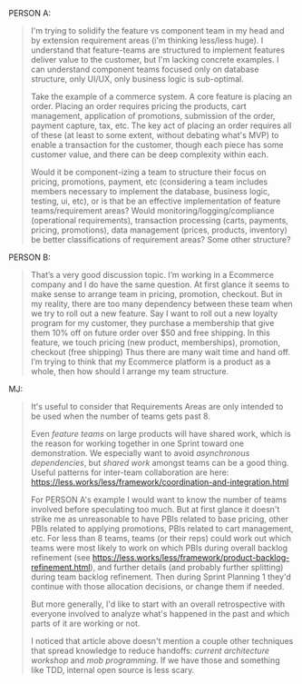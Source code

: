 ---
---

PERSON A:
> I'm trying to solidify the feature vs component team in my head and by extension requirement areas (i'm thinking less/less huge). I understand that feature-teams are structured to implement features deliver value to the customer, but I'm lacking concrete examples. I can understand component teams focused only on database structure, only UI/UX, only business logic is sub-optimal.
> 
> Take the example of a commerce system. A core feature is placing an order. Placing an order requires pricing the products, cart management, application of promotions, submission of the order, payment capture, tax, etc. The key act of placing an order requires all of these (at least to some extent, without debating what's MVP) to enable a transaction for the customer, though each piece has some customer value, and there can be deep complexity within each.
>
> Would it be component-izing a team to structure their focus on pricing, promotions, payment, etc (considering a team includes members necessary to implement the database, business logic, testing, ui, etc), or is that be an effective implementation of feature teams/requirement areas? Would monitoring/logging/compliance (operational requirements), transaction processing (carts, payments, pricing, promotions), data management (prices, products, inventory) be better classifications of requirement areas? Some other structure?

PERSON B:
> That’s a very good discussion topic. I’m working in a Ecommerce company and I do have the same question.
> At first glance it seems to make sense to arrange team in pricing, promotion, checkout.
> But in my reality, there are too many dependency between these team when we try to roll out a new feature.
> Say I want to roll out a new loyalty program for my customer, they purchase a membership that give them 10% off on future order over $50 and free shipping.
> In this feature, we touch pricing (new product, memberships), promotion, checkout (free shipping)
> Thus there are many wait time and hand off.
> I’m trying to think that my Ecommerce platform is a product as a whole, then how should I arrange my team structure.

MJ:
> It's useful to consider that Requirements Areas are only intended to be used when the number of teams gets past 8.
>
> Even *feature teams* on large products will have shared work, which is the reason for working together in one Sprint toward one demonstration.  We especially want to avoid *asynchronous dependencies*, but *shared work* amongst teams can be a good thing.  Useful patterns for inter-team collaboration are here: <https://less.works/less/framework/coordination-and-integration.html>
>
> For PERSON A's example I would want to know the number of teams involved before speculating too much.  But at first glance it doesn't strike me as unreasonable to have PBIs related to base pricing, other PBIs related to applying promotions, PBIs related to cart management, etc.  For less than 8 teams, teams (or their reps) could work out which teams were most likely to work on which PBIs during overall backlog refinement (see <https://less.works/less/framework/product-backlog-refinement.html>), and further details (and probably further splitting) during team backlog refinement.  Then during Sprint Planning 1 they'd continue with those allocation decisions, or change them if needed.
>
> But more generally, I'd like to start with an overall retrospective with everyone involved to analyze what's happened in the past and which parts of it are working or not.
>
> I noticed that article above doesn't mention a couple other techniques that spread knowledge to reduce handoffs: *current architecture workshop* and *mob programming*.  If we have those and something like TDD, internal open source is less scary.
